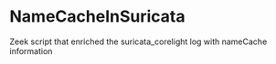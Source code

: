 # NameCacheInSuricata
Zeek script that enriched the suricata_corelight log with nameCache information

